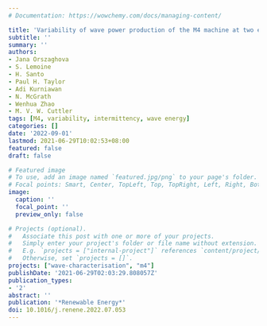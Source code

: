 ```yaml
---
# Documentation: https://wowchemy.com/docs/managing-content/

title: 'Variability of wave power production of the M4 machine at two energetic open ocean locations: Off Albany, Western Australia and at EMEC, Orkney, UK'
subtitle: ''
summary: ''
authors:
- Jana Orszaghova
- S. Lemoine
- H. Santo
- Paul H. Taylor
- Adi Kurniawan
- N. McGrath
- Wenhua Zhao
- M. V. W. Cuttler
tags: [M4, variability, intermittency, wave energy]
categories: []
date: '2022-09-01'
lastmod: 2021-06-29T10:02:53+08:00
featured: false
draft: false

# Featured image
# To use, add an image named `featured.jpg/png` to your page's folder.
# Focal points: Smart, Center, TopLeft, Top, TopRight, Left, Right, BottomLeft, Bottom, BottomRight.
image:
  caption: ''
  focal_point: ''
  preview_only: false

# Projects (optional).
#   Associate this post with one or more of your projects.
#   Simply enter your project's folder or file name without extension.
#   E.g. `projects = ["internal-project"]` references `content/project/deep-learning/index.md`.
#   Otherwise, set `projects = []`.
projects: ["wave-characterisation", "m4"]
publishDate: '2021-06-29T02:03:29.808057Z'
publication_types:
- '2'
abstract: ''
publication: '*Renewable Energy*'
doi: 10.1016/j.renene.2022.07.053
---
```

